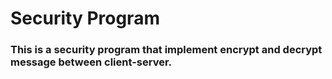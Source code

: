 # Security Program

<h3> This is a security program that implement encrypt and decrypt message between client-server.</h3>  
